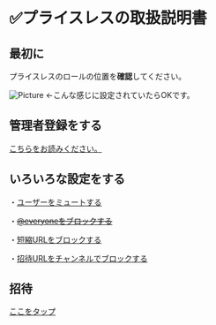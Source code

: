 # ✅プライスレスの取扱説明書 
## 最初に
プライスレスのロールの位置を**確認**してください。

![Picture](https://cdn.discordapp.com/attachments/883984475732733962/915527510622634004/47.png)
←こんな感じに設定されていたらOKです。

## 管理者登録をする
[こちらをお読みください。](https://github.com/akikaki-bot/priceless-docs/blob/main/docs/administration.md)

## いろいろな設定をする

・[ユーザーをミュートする](https://github.com/akikaki-bot/priceless-docs/blob/main/docs/mute.md)

・~~[@everyoneをブロックする](sdhttps://github.com/akikaki-bot/priceless-docs/blob/main/docs/eveblock.mdad)~~

・[短縮URLをブロックする](https://github.com/akikaki-bot/priceless-docs/blob/main/docs/tnsk.md)

・[招待URLをチャンネルでブロックする](https://github.com/akikaki-bot/priceless-docs/blob/main/docs/dinv.md)

## 招待
[ここをタップ](https://discord.com/api/oauth2/authorize?client_id=902167328567988294&permissions=8&scope=bot%20applications.commands )
